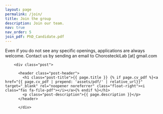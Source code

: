 ```yaml
---
layout: page
permalink: /join/
title: Join the group
description: Join our team.
nav: true
nav_order: 5
join_pdf: PhD_Candidate.pdf
---
```


Even if you do not see any specific openings, applications are always welcome. Contact us by sending an email to ChorosteckiLab [at] gmail.com



        <div class="post">

          <header class="post-header">
            <h1 class="post-title">{{ page.title }} {% if page.cv_pdf %}<a href="{{ page.cv_pdf | prepend: 'assets/pdf/' | relative_url}}" target="_blank" rel="noopener noreferrer" class="float-right"><i class="fas fa-file-pdf"></i></a>{% endif %}</h1>
            <p class="post-description">{{ page.description }}</p>
          </header>

          </div>

